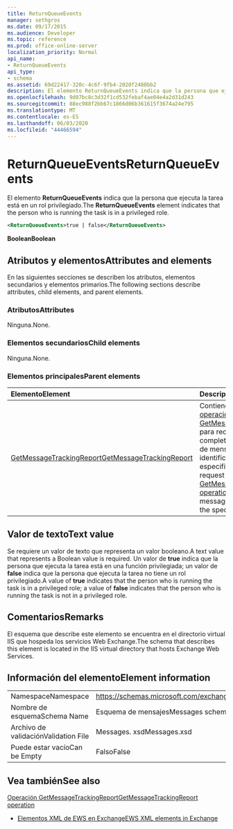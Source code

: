 ```yaml
---
title: ReturnQueueEvents
manager: sethgros
ms.date: 09/17/2015
ms.audience: Developer
ms.topic: reference
ms.prod: office-online-server
localization_priority: Normal
api_name:
- ReturnQueueEvents
api_type:
- schema
ms.assetid: 69d22417-320c-4c6f-9fb4-2020f2480bb2
description: El elemento ReturnQueueEvents indica que la persona que ejecuta la tarea está en un rol privilegiado.
ms.openlocfilehash: 9d07bc8c3d32f1cd532febaf4ae04e4a2d31d243
ms.sourcegitcommit: 88ec988f2bb67c1866d06b361615f3674a24e795
ms.translationtype: MT
ms.contentlocale: es-ES
ms.lasthandoff: 06/03/2020
ms.locfileid: "44466594"
---
```

# <a name="returnqueueevents"></a><span data-ttu-id="fa3a9-103">ReturnQueueEvents</span><span class="sxs-lookup"><span data-stu-id="fa3a9-103">ReturnQueueEvents</span></span>

<span data-ttu-id="fa3a9-104">El elemento **ReturnQueueEvents** indica que la persona que ejecuta la tarea está en un rol privilegiado.</span><span class="sxs-lookup"><span data-stu-id="fa3a9-104">The **ReturnQueueEvents** element indicates that the person who is running the task is in a privileged role.</span></span> 
  
```XML
<ReturnQueueEvents>true | false</ReturnQueueEvents>
```

 <span data-ttu-id="fa3a9-105">**Boolean**</span><span class="sxs-lookup"><span data-stu-id="fa3a9-105">**Boolean**</span></span>
## <a name="attributes-and-elements"></a><span data-ttu-id="fa3a9-106">Atributos y elementos</span><span class="sxs-lookup"><span data-stu-id="fa3a9-106">Attributes and elements</span></span>

<span data-ttu-id="fa3a9-107">En las siguientes secciones se describen los atributos, elementos secundarios y elementos primarios.</span><span class="sxs-lookup"><span data-stu-id="fa3a9-107">The following sections describe attributes, child elements, and parent elements.</span></span>
  
### <a name="attributes"></a><span data-ttu-id="fa3a9-108">Atributos</span><span class="sxs-lookup"><span data-stu-id="fa3a9-108">Attributes</span></span>

<span data-ttu-id="fa3a9-109">Ninguna.</span><span class="sxs-lookup"><span data-stu-id="fa3a9-109">None.</span></span>
  
### <a name="child-elements"></a><span data-ttu-id="fa3a9-110">Elementos secundarios</span><span class="sxs-lookup"><span data-stu-id="fa3a9-110">Child elements</span></span>

<span data-ttu-id="fa3a9-111">Ninguna.</span><span class="sxs-lookup"><span data-stu-id="fa3a9-111">None.</span></span>
  
### <a name="parent-elements"></a><span data-ttu-id="fa3a9-112">Elementos principales</span><span class="sxs-lookup"><span data-stu-id="fa3a9-112">Parent elements</span></span>

|<span data-ttu-id="fa3a9-113">**Elemento**</span><span class="sxs-lookup"><span data-stu-id="fa3a9-113">**Element**</span></span>|<span data-ttu-id="fa3a9-114">**Descripción**</span><span class="sxs-lookup"><span data-stu-id="fa3a9-114">**Description**</span></span>|
|:-----|:-----|
|[<span data-ttu-id="fa3a9-115">GetMessageTrackingReport</span><span class="sxs-lookup"><span data-stu-id="fa3a9-115">GetMessageTrackingReport</span></span>](getmessagetrackingreport.md) <br/> |<span data-ttu-id="fa3a9-116">Contiene la solicitud de la [operación GetMessageTrackingReport](getmessagetrackingreport-operation.md) para recuperar el informe completo de seguimiento de mensajes del identificador especificado.</span><span class="sxs-lookup"><span data-stu-id="fa3a9-116">Contains the request for the [GetMessageTrackingReport operation](getmessagetrackingreport-operation.md) to retrieve the full message tracking report for the specified ID.</span></span>  <br/> |
   
## <a name="text-value"></a><span data-ttu-id="fa3a9-117">Valor de texto</span><span class="sxs-lookup"><span data-stu-id="fa3a9-117">Text value</span></span>

<span data-ttu-id="fa3a9-118">Se requiere un valor de texto que representa un valor booleano.</span><span class="sxs-lookup"><span data-stu-id="fa3a9-118">A text value that represents a Boolean value is required.</span></span> <span data-ttu-id="fa3a9-119">Un valor de **true** indica que la persona que ejecuta la tarea está en una función privilegiada; un valor de **false** indica que la persona que ejecuta la tarea no tiene un rol privilegiado.</span><span class="sxs-lookup"><span data-stu-id="fa3a9-119">A value of **true** indicates that the person who is running the task is in a privileged role; a value of **false** indicates that the person who is running the task is not in a privileged role.</span></span> 
  
## <a name="remarks"></a><span data-ttu-id="fa3a9-120">Comentarios</span><span class="sxs-lookup"><span data-stu-id="fa3a9-120">Remarks</span></span>

<span data-ttu-id="fa3a9-121">El esquema que describe este elemento se encuentra en el directorio virtual IIS que hospeda los servicios Web Exchange.</span><span class="sxs-lookup"><span data-stu-id="fa3a9-121">The schema that describes this element is located in the IIS virtual directory that hosts Exchange Web Services.</span></span>
  
## <a name="element-information"></a><span data-ttu-id="fa3a9-122">Información del elemento</span><span class="sxs-lookup"><span data-stu-id="fa3a9-122">Element information</span></span>

|||
|:-----|:-----|
|<span data-ttu-id="fa3a9-123">Namespace</span><span class="sxs-lookup"><span data-stu-id="fa3a9-123">Namespace</span></span>  <br/> |https://schemas.microsoft.com/exchange/services/2006/messages  <br/> |
|<span data-ttu-id="fa3a9-124">Nombre de esquema</span><span class="sxs-lookup"><span data-stu-id="fa3a9-124">Schema Name</span></span>  <br/> |<span data-ttu-id="fa3a9-125">Esquema de mensajes</span><span class="sxs-lookup"><span data-stu-id="fa3a9-125">Messages schema</span></span>  <br/> |
|<span data-ttu-id="fa3a9-126">Archivo de validación</span><span class="sxs-lookup"><span data-stu-id="fa3a9-126">Validation File</span></span>  <br/> |<span data-ttu-id="fa3a9-127">Messages. xsd</span><span class="sxs-lookup"><span data-stu-id="fa3a9-127">Messages.xsd</span></span>  <br/> |
|<span data-ttu-id="fa3a9-128">Puede estar vacío</span><span class="sxs-lookup"><span data-stu-id="fa3a9-128">Can be Empty</span></span>  <br/> |<span data-ttu-id="fa3a9-129">Falso</span><span class="sxs-lookup"><span data-stu-id="fa3a9-129">False</span></span>  <br/> |
   
## <a name="see-also"></a><span data-ttu-id="fa3a9-130">Vea también</span><span class="sxs-lookup"><span data-stu-id="fa3a9-130">See also</span></span>



[<span data-ttu-id="fa3a9-131">Operación GetMessageTrackingReport</span><span class="sxs-lookup"><span data-stu-id="fa3a9-131">GetMessageTrackingReport operation</span></span>](getmessagetrackingreport-operation.md)


- [<span data-ttu-id="fa3a9-132">Elementos XML de EWS en Exchange</span><span class="sxs-lookup"><span data-stu-id="fa3a9-132">EWS XML elements in Exchange</span></span>](ews-xml-elements-in-exchange.md)

